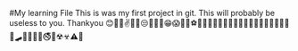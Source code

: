 #My learning File
This is was my first project in git. This will probably be useless to you. Thankyou
😊🙋‍♂️✌🤷‍♂️😒🤣🤣🤣😁😱🦍🏀⚽🥇🍕🥓🧇🍞🥯🍖🥡🍗🥞🍿🥚🥩🥠🍦🍧🍨🧁🍰🛹🏴‍☠️🧡🔞🚭💯☢☣⚠🚸